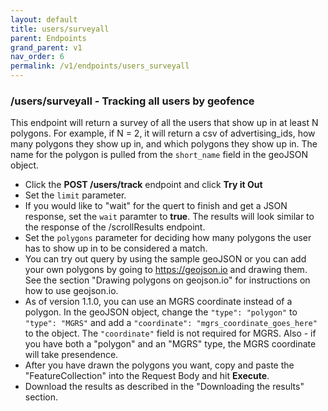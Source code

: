 ```yaml
---
layout: default
title: users/surveyall
parent: Endpoints
grand_parent: v1
nav_order: 6
permalink: /v1/endpoints/users_surveyall
---
```


### /users/surveyall - Tracking all users by geofence
This endpoint will return a survey of all the users that show up in at least N polygons.  For example, if N = 2, it will return a csv of advertising_ids, how many polygons they show up in, and which polygons they show up in.  The name for the polygon is pulled from the `short_name` field in the geoJSON object.

- Click the **POST /users/track** endpoint and click **Try it Out**
- Set the `limit` parameter.
- If you would like to "wait" for the quert to finish and get a JSON response, set the `wait` paramter to **true**.  The results will look similar to the response of the /scrollResults endpoint.
- Set the `polygons` parameter for deciding how many polygons the user has to show up in to be considered a match.
- You can try out query by using the sample geoJSON or you can add your own polygons by going to https://geojson.io and drawing them.  See the section "Drawing polygons on geojson.io" for instructions on how to use geojson.io.
- As of version 1.1.0, you can use an MGRS coordinate instead of a polygon.  In the geoJSON object, change the `"type": "polygon"` to `"type": "MGRS"` and add a `"coordinate": "mgrs_coordinate_goes_here"` to the object.  The `"coordinate"` field is not required for MGRS.  Also - if you have both a "polygon" and an "MGRS" type, the MGRS coordinate will take presendence.  
- After you have drawn the polygons you want, copy and paste the "FeatureCollection" into the Request Body and hit **Execute**.
- Download the results as described in the "Downloading the results" section.